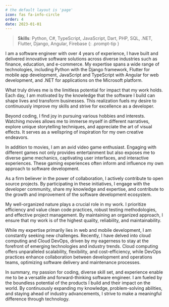 ```yaml
---
# the default layout is 'page'
icon: fas fa-info-circle
order: 4
date: 2023-01-01
---
```


> **Skills**: Python, C#, TypeScript, JavaScript, Dart, PHP, SQL, .NET, Flutter, Django, Angular, Firebase
{: .prompt-tip }


I am a software engineer with over 4 years of experience, I have built and delivered innovative software solutions across diverse industries such as finance, education, and e-commerce. My expertise spans a wide range of technologies, including Python with the Django framework, Flutter for mobile app development, JavaScript and TypeScript with Angular for web development, and .NET for applications on the Microsoft platform.

What truly drives me is the limitless potential for impact that my work holds. Each day, I am motivated by the knowledge that the software I build can shape lives and transform businesses. This realization fuels my desire to continuously improve my skills and strive for excellence as a developer.

Beyond coding, I find joy in pursuing various hobbies and interests. Watching movies allows me to immerse myself in different narratives, explore unique storytelling techniques, and appreciate the art of visual effects. It serves as a wellspring of inspiration for my own creative endeavors.

In addition to movies, I am an avid video game enthusiast. Engaging with different games not only provides entertainment but also exposes me to diverse game mechanics, captivating user interfaces, and interactive experiences. These gaming experiences often inform and influence my own approach to software development.

As a firm believer in the power of collaboration, I actively contribute to open source projects. By participating in these initiatives, I engage with the developer community, share my knowledge and expertise, and contribute to the growth and improvement of the software development ecosystem.

My well-organized nature plays a crucial role in my work. I prioritize efficiency and value clean code practices, robust testing methodologies, and effective project management. By maintaining an organized approach, I ensure that my work is of the highest quality, reliability, and maintainability.

While my expertise primarily lies in web and mobile development, I am constantly seeking new challenges. Recently, I have delved into cloud computing and Cloud DevOps, driven by my eagerness to stay at the forefront of emerging technologies and industry trends. Cloud computing offers unparalleled scalability, flexibility, and cost-efficiency, while DevOps practices enhance collaboration between development and operations teams, optimizing software delivery and maintenance processes.

In summary, my passion for coding, diverse skill set, and experience enable me to be a versatile and forward-thinking software engineer. I am fueled by the boundless potential of the products I build and their impact on the world. By continuously expanding my knowledge, problem-solving abilities, and staying ahead of industry advancements, I strive to make a meaningful difference through technology.
